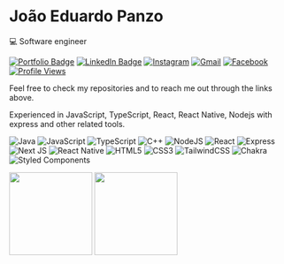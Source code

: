 # João Eduardo Panzo

💻 Software engineer


[![Portfolio Badge](https://img.shields.io/badge/Portfolio-0047AB?logo=nextdotjs&logoColor=white)](https://eduardojpanzo.vercel.app) 
[![LinkedIn Badge](https://img.shields.io/badge/-LinkedIn-0047AB?style=flat&logo=linkedin&logoColor=white)](https://www.linkedin.com/in/eduardojpanzo/) 
[![Instagram](https://img.shields.io/badge/Instagram-%23E4405F.svg?style=flat&logo=Instagram&logoColor=white)](https://www.instagram.com/eduardojpanzo/)
[![Gmail](https://img.shields.io/badge/Gmail-D14836?style=flat&logo=gmail&logoColor=white)](mailto:john404edwards@gmail.com)
[![Facebook](https://img.shields.io/badge/Facebook-1877F2?style=flat&logo=facebook&logoColor=white)](https://web.facebook.com/joao.eduardo.52012548/)
[![Profile Views](https://komarev.com/ghpvc/?username=eduardojpanzo&color=green)](https://github.com/eduardojpanzo)

Feel free to check my repositories and to reach me out through the links above.

Experienced in JavaScript, TypeScript, React, React Native, Nodejs with express and other related tools.

![Java](https://img.shields.io/badge/java-red.svg?style=for-the-badge&logo=openjdk&logoColor=white)
![JavaScript](https://img.shields.io/badge/javascript-%23323330.svg?style=for-the-badge&logo=javascript&logoColor=%23F7DF1E)
![TypeScript](https://img.shields.io/badge/typescript-%2300599C.svg?style=for-the-badge&logo=typescript&logoColor=white)
![C++](https://img.shields.io/badge/c++-%2300599C.svg?style=for-the-badge&logo=c%2B%2B&logoColor=white)
![NodeJS](https://img.shields.io/badge/node.js-5cad47?style=for-the-badge&logo=node.js&logoColor=white)
![React](https://img.shields.io/badge/react-%2320232a.svg?style=for-the-badge&logo=react&logoColor=%2361DAFB)
![Express](https://img.shields.io/badge/express-white?style=for-the-badge&logo=express&logoColor=black)
![Next JS](https://img.shields.io/badge/Next-black?style=for-the-badge&logo=next.js&logoColor=white)
![React Native](https://img.shields.io/badge/react_native-%2320232a.svg?style=for-the-badge&logo=react&logoColor=%2361DAFB)
![HTML5](https://img.shields.io/badge/html5-%23E34F26.svg?style=for-the-badge&logo=html5&logoColor=white)
![CSS3](https://img.shields.io/badge/css3-%231572B6.svg?style=for-the-badge&logo=css3&logoColor=white)
![TailwindCSS](https://img.shields.io/badge/tailwindcss-%2338B2AC.svg?style=for-the-badge&logo=tailwind-css&logoColor=white)
![Chakra](https://img.shields.io/badge/chakra-%234ED1C5.svg?style=for-the-badge&logo=chakraui&logoColor=white)
![Styled Components](https://img.shields.io/badge/styled--components-DB7093?style=for-the-badge&logo=styled-components&logoColor=white)



<div>
    <img height="150" src="https://github-readme-stats.vercel.app/api?username=eduardojpanzo&show_icons=true&theme=dracula&include_all_commits=true&count_private=true"/>
    <img height="150" src="https://github-readme-stats.vercel.app/api/top-langs/?username=eduardojpanzo&layout=compact&langs_count=7&theme=dark"/>
</div>
